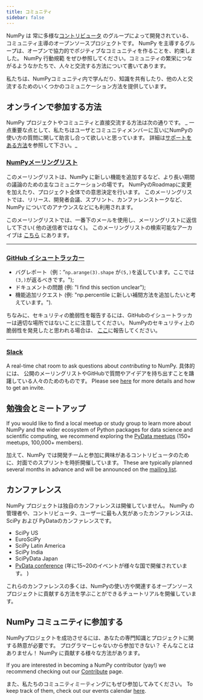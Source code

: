 ```yaml
---
title: コミュニティ
sidebar: false
---
```


NumPy は 常に多様な[コントリビュータ](/ja/teams/) のグループによって開発されている、コミュニティ主導のオープンソースプロジェクトです。 NumPy を主導するグループは、オープンで協力的でポジティブなコミュニティを作ることを、約束しました。 NumPy 行動規範 をぜひ参照してください。コミュニティの繁栄につながるようなかたちで、人々と交流する方法について書いてあります。

私たちは、NumPyコミュニティ内で学んだり、知識を共有したり、他の人と交流するためのいくつかのコミュニケーション方法を提供しています。

## オンラインで参加する方法

NumPy プロジェクトやコミュニティと直接交流する方法は次の通りです。
_ 一点重要な点として、私たちはユーザとコミュニティメンバーに互いにNumPyの使い方の質問に関して助言し合って欲しいと思っています。 詳細は[サポートをある方法](/gethelp)を参照して下さい。_

### [NumPyメーリングリスト](https://mail.python.org/mailman/listinfo/numpy-discussion)

このメーリングリストは、NumPy に新しい機能を追加するなど、より長い期間の議論のための主なコミュニケーションの場です。 NumPyのRoadmapに変更を加えたり、プロジェクト全体での意思決定を行います。
このメーリングリストでは、リリース、開発者会議、スプリント、カンファレンストークなど、NumPy についてのアナウンスなどにも利用されます。

このメーリングリストでは、一番下のメールを使用し、メーリングリストに返信して下さい( 他の送信者ではなく)。 このメーリングリストの検索可能なアーカイブは [こちら](https://mail.python.org/archives/list/numpy-discussion@python.org/) にあります。

***

### [GitHub イシュートラッカー](https://github.com/numpy/numpy/issues)

- バグレポート（例：”`np.arange(3).shape` が`(5,)`を返しています。ここでは`(3,)`が返るべきです。");
- ドキュメントの問題 (例: "I find this section unclear");
- 機能追加リクエスト (例: "np.percentile に新しい補間方法を追加したいと考えています。").

ちなみに、セキュリティの脆弱性を報告するには、GitHubのイシュートラッカーは適切な場所ではないことに注意してください。 NumPyのセキュリティ上の脆弱性を発見したと思われる場合は、 [ここ](https://tidelift.com/docs/security)に報告してください。

***

### [Slack](https://numpy-team.slack.com)

A real-time chat room to ask questions about _contributing_ to NumPy.
具体的には、 公開のメーリングリストやGitHubで質問やアイデアを持ち出すことを躊躇している人々のためのものです。
Please see
[here](https://numpy.org/devdocs/dev/index.html#contributing-to-numpy) for more
details and how to get an invite.

## 勉強会とミートアップ

If you would like to find a local meetup or study group to learn more about NumPy and the wider ecosystem of Python packages for data science and scientific computing, we recommend exploring the [PyData meetups](https://www.meetup.com/pro/pydata/) (150+ meetups, 100,000+ members).

加えて、NumPy では開発チームと参加に興味があるコントリビュータのために、対面でのスプリントを時折開催しています。 These are typically planned several months in advance and will be announced on the [mailing list](https://mail.python.org/mailman/listinfo/numpy-discussion).

## カンファレンス

NumPy プロジェクトは独自のカンファレンスは開催していません。 NumPy の管理者や、コントリビュータ、ユーザーに最も人気があったカンファレンスは、SciPy および PyDataのカンファレンスです。

- SciPy US
- EuroSciPy
- SciPy Latin America
- SciPy India
- SciPyData Japan
- <a href="https://pydata.org/event-schedule/">PyData conference</a> (年に15~20のイベントが様々な国で開催されています。 )

これらのカンファレンスの多くは、NumPyの使い方や関連するオープンソースプロジェクトに貢献する方法を学ぶことができるチュートリアルを開催しています。

## NumPy コミュニティに参加する

NumPyプロジェクトを成功させるには、あなたの専門知識とプロジェクトに関する熱意が必要です。 プログラマーじゃないから参加できない？ そんなことはありません！ NumPy に貢献する様々な方法があります。

If you are interested in becoming a NumPy contributor (yay!) we recommend checking out our [Contribute](/contribute) page.

また、私たちのコミュニティミーティングにもぜひ参加してみてください。 To keep track of them, check out our events calendar [here](https://scientific-python.org/calendars/).
